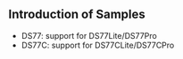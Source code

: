 ## Introduction of  Samples

- DS77: support for DS77Lite/DS77Pro
- DS77C: support for DS77CLite/DS77CPro
